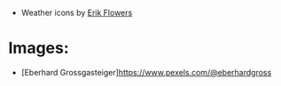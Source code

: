 - Weather icons by [Erik Flowers](https://github.com/erikflowers/weather-icons)

# Images:

- [Eberhard Grossgasteiger]https://www.pexels.com/@eberhardgross
